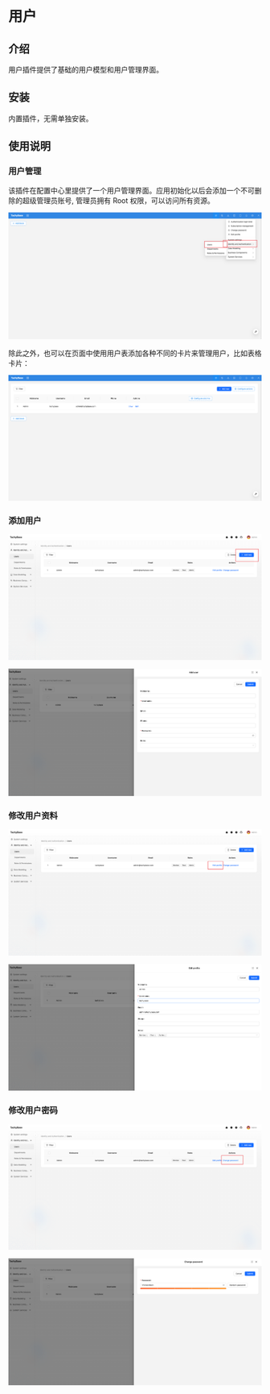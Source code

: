 # 用户

## 介绍

用户插件提供了基础的用户模型和用户管理界面。

## 安装

内置插件，无需单独安装。

## 使用说明

### 用户管理

该插件在配置中心里提供了一个用户管理界面。应用初始化以后会添加一个不可删除的超级管理员账号, 管理员拥有 Root 权限，可以访问所有资源。

![](/docs/public/core/tachybase-core-user-1.png)

除此之外，也可以在页面中使用用户表添加各种不同的卡片来管理用户，比如表格卡片：

![](/docs/public/core/tachybase-core-user-2.png)

### 添加用户

![](/docs/public/core/tachybase-core-user-3.png)

![](/docs/public/core/tachybase-core-user-4.png)

### 修改用户资料

![](/docs/public/core/tachybase-core-user-5.png)

![](/docs/public/core/tachybase-core-user-6.png)

### 修改用户密码

![](/docs/public/core/tachybase-core-user-7.png)

![](/docs/public/core/tachybase-core-user-8.png)


